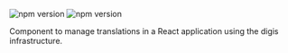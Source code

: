 ![npm version](https://badge.fury.io/js/%40nexys%2Fdigis-i18n.svg)
![npm version](https://img.shields.io/npm/v/@nexys/digis-i18n.svg)

Component to manage translations in a React application using the digis infrastructure.
